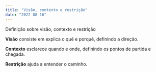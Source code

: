 ```yaml
---
title: "Visão, contexto e restrição"
date: "2022-08-16"
---
```


Definição sobre visão, contexto e restrição

**Visão** consiste em explica o quê e porquê, definindo a direção.

**Contexto** esclarece quando e onde, definindo os pontos de partida e chegada.

**Restrição** ajuda a entender o caminho.